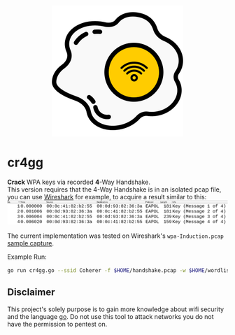 <p align="center">
  <img src=".github/cr4gg_logo.png" alt="Cr4gg Logo"/>
</p>

# cr4gg

**Crack** WPA keys via recorded **4**-Way Handshake.  
This version requires that the 4-Way Handshake is in an isolated pcap file, you can use [Wireshark](https://wireshark.org) for example, to acquire a result similar to this:
![Wireshark showing 4-Way Handshake](.github/screenshots/wireshark.png "Wireshark Screenshot of Handshake")  

The current implementation was tested on Wireshark's `wpa-Induction.pcap` [sample capture](https://wiki.wireshark.org/SampleCaptures#wifi-wireless-lan-captures-802-11).

Example Run:
```bash
go run cr4gg.go --ssid Coherer -f $HOME/handshake.pcap -w $HOME/wordlist.txt -v
```

## Disclaimer
This project's solely purpose is to gain more knowledge about wifi security and the language [go](https://golang.org).
Do not use this tool to attack networks you do not have the permission to pentest on.
